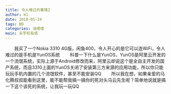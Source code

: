 ```yaml
---
title: 令人难过的事情2
author: m1
date: 2018-05-24
tags: BB
categories: 浊喳喳
main: 买手机有感
---
```


　　我买了一个Nokia 3310 4G版，闲鱼400，令人开心的是它可以连WiFi，令人难过的是手机是YunOS系统
　　科普一下什么是YunOS，YunOS是阿里云开发的一个流氓系统，实际上源于Android修改而来，阿里云却说这个是全自主开发的国产系统，而且3310上面的YunOS关闭了安装第三方来源的应用功能，所以你只能玩玩手机内置的几个流氓软件，甚至不能安装QQ
　　所以我在想，如果亲爱的马化腾叔叔能看到这里，能不能帮我搞一搞你的死对头马云先生呢？简单地说就是搞一下这个该死的系统，让我玩一玩QQ